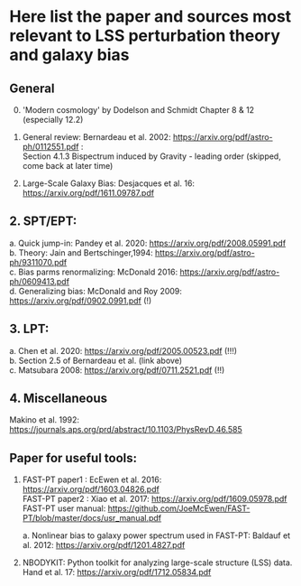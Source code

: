 # Here list the paper and sources most relevant to LSS perturbation theory and galaxy bias

## General
0. 'Modern cosmology' by Dodelson and Schmidt Chapter 8 & 12 (especially 12.2)

1. General review: Bernardeau et al. 2002: https://arxiv.org/pdf/astro-ph/0112551.pdf :\
    Section 4.1.3 Bispectrum induced by Gravity - leading order (skipped, come back at later time) 
2. Large-Scale Galaxy Bias: Desjacques et al. 16: https://arxiv.org/pdf/1611.09787.pdf

## 2. SPT/EPT:
a. Quick jump-in: Pandey et al. 2020: https://arxiv.org/pdf/2008.05991.pdf \
b. Theory: Jain and Bertschinger,1994: https://arxiv.org/pdf/astro-ph/9311070.pdf \
c. Bias parms renormalizing: McDonald 2016: https://arxiv.org/pdf/astro-ph/0609413.pdf \
d. Generalizing bias: McDonald and Roy 2009: https://arxiv.org/pdf/0902.0991.pdf (!)

## 3. LPT:
a. Chen et al. 2020: https://arxiv.org/pdf/2005.00523.pdf (!!!)\
b. Section 2.5 of Bernardeau et al. (link above) \
c. Matsubara 2008: https://arxiv.org/pdf/0711.2521.pdf (!!)

## 4. Miscellaneous
Makino et al. 1992: https://journals.aps.org/prd/abstract/10.1103/PhysRevD.46.585


## Paper for useful tools:
1. FAST-PT paper1 : EcEwen et al. 2016: https://arxiv.org/pdf/1603.04826.pdf \
   FAST-PT paper2 : Xiao et al. 2017: https://arxiv.org/pdf/1609.05978.pdf \
   FAST-PT user manual: https://github.com/JoeMcEwen/FAST-PT/blob/master/docs/usr_manual.pdf

   a. Nonlinear bias to galaxy power spectrum used in FAST-PT: Baldauf et al. 2012: https://arxiv.org/pdf/1201.4827.pdf

2. NBODYKIT: Python toolkit for analyzing large-scale structure (LSS) data. \
   Hand et al. 17: https://arxiv.org/pdf/1712.05834.pdf
